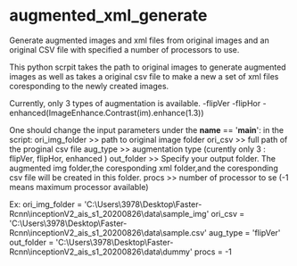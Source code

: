 # augmented_xml_generate
Generate augmented images and xml files from original images and an original CSV file with specified a number of processors to use.

This python scrpit takes the path to original images to generate augmented images as well as takes a original csv file to make a new a set of xml files coresponding to the newly created images.

Currently, only 3 types of augmentation is available.
-flipVer
-flipHor
-enhanced(ImageEnhance.Contrast(im).enhance(1.3))

One should change the input parameters under the __name__ == '__main__': in the script:
ori_img_folder >> path to original image folder
ori_csv >> full path of the proginal csv file
aug_type >> augmentation type (curently only 3 : flipVer, flipHor, enhanced )
out_folder >> Specify your output folder. The augmented img folder,the coresponding xml folder,and the coresponding csv file will be created in this folder.
procs >> number of processor to se (-1 means maximum processor available)


Ex:
ori_img_folder = 'C:\\Users\\3978\\Desktop\\Faster-Rcnn\\inceptionV2_ais_s1_20200826\\data\\sample_img'
ori_csv = 'C:\\Users\\3978\\Desktop\\Faster-Rcnn\\inceptionV2_ais_s1_20200826\\data\\sample.csv'
aug_type = 'flipVer'
out_folder = 'C:\\Users\\3978\\Desktop\\Faster-Rcnn\\inceptionV2_ais_s1_20200826\\data\\dummy'
procs = -1   
